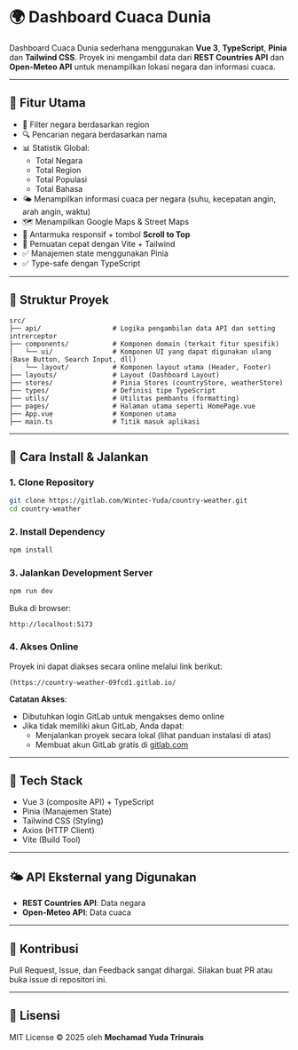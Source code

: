 # 🌍 Dashboard Cuaca Dunia

Dashboard Cuaca Dunia sederhana menggunakan **Vue 3**, **TypeScript**, **Pinia** dan **Tailwind CSS**. Proyek ini mengambil data dari **REST Countries API** dan **Open-Meteo API** untuk menampilkan lokasi negara dan informasi cuaca.

---

## 📌 Fitur Utama

- 🔎 Filter negara berdasarkan region
- 🔍 Pencarian negara berdasarkan nama
- 📊 Statistik Global:
  - Total Negara
  - Total Region  
  - Total Populasi
  - Total Bahasa
- 🌤️ Menampilkan informasi cuaca per negara (suhu, kecepatan angin, arah angin, waktu)
- 🗺️ Menampilkan Google Maps & Street Maps
- 📱 Antarmuka responsif + tombol **Scroll to Top**
- 🚀 Pemuatan cepat dengan Vite + Tailwind
- ✅ Manajemen state menggunakan Pinia
- ✅ Type-safe dengan TypeScript

---

## 📂 Struktur Proyek

```
src/
├── api/                  # Logika pengambilan data API dan setting intrerceptor
├── components/           # Komponen domain (terkait fitur spesifik)
│   └── ui/               # Komponen UI yang dapat digunakan ulang (Base Button, Search Input, dll)
│   └── layout/           # Komponen layout utama (Header, Footer)
├── layouts/              # Layout (Dashboard Layout)
├── stores/               # Pinia Stores (countryStore, weatherStore)
├── types/                # Definisi tipe TypeScript
├── utils/                # Utilitas pembantu (formatting)
├── pages/                # Halaman utama seperti HomePage.vue
├── App.vue               # Komponen utama
├── main.ts               # Titik masuk aplikasi
```

---

## 🚀 Cara Install & Jalankan

### 1. Clone Repository
```bash
git clone https://gitlab.com/Wintec-Yuda/country-weather.git
cd country-weather
```

### 2. Install Dependency
```bash
npm install
```

### 3. Jalankan Development Server
```bash
npm run dev
```

Buka di browser:
```
http://localhost:5173
```

### 4. Akses Online
Proyek ini dapat diakses secara online melalui link berikut:
```
(https://country-weather-09fcd1.gitlab.io/
```

**Catatan Akses**:
- Dibutuhkan login GitLab untuk mengakses demo online
- Jika tidak memiliki akun GitLab, Anda dapat:
  - Menjalankan proyek secara lokal (lihat panduan instalasi di atas)
  - Membuat akun GitLab gratis di [gitlab.com](https://gitlab.com)


---

## 🔧 Tech Stack
- Vue 3 (composite API) + TypeScript
- Pinia (Manajemen State)
- Tailwind CSS (Styling)
- Axios (HTTP Client)
- Vite (Build Tool)

---

## 🌤️ API Eksternal yang Digunakan
- **REST Countries API**: Data negara
- **Open-Meteo API**: Data cuaca

---

## 🤝 Kontribusi
Pull Request, Issue, dan Feedback sangat dihargai. Silakan buat PR atau buka issue di repositori ini.

---

## 📄 Lisensi
MIT License © 2025 oleh **Mochamad Yuda Trinurais**
